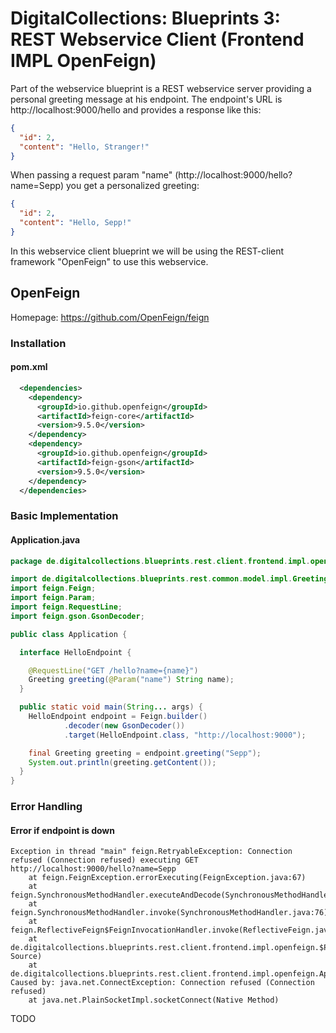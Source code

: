 # DigitalCollections: Blueprints 3: REST Webservice Client (Frontend IMPL OpenFeign)

Part of the webservice blueprint is a REST webservice server providing a personal greeting message at his endpoint.
The endpoint's URL is http://localhost:9000/hello and provides a response like this:

```json
{
  "id": 2,
  "content": "Hello, Stranger!"
}
```

When passing a request param "name" (http://localhost:9000/hello?name=Sepp) you get a personalized greeting:

```json
{
  "id": 2,
  "content": "Hello, Sepp!"
}
```

In this webservice client blueprint we will be using the REST-client framework "OpenFeign" to use this webservice.

## OpenFeign

Homepage: <https://github.com/OpenFeign/feign>

### Installation

#### pom.xml

```xml
  <dependencies>
    <dependency>
      <groupId>io.github.openfeign</groupId>
      <artifactId>feign-core</artifactId>
      <version>9.5.0</version>
    </dependency>
    <dependency>
      <groupId>io.github.openfeign</groupId>
      <artifactId>feign-gson</artifactId>
      <version>9.5.0</version>
    </dependency>
  </dependencies>
```

### Basic Implementation

#### Application.java

```java
package de.digitalcollections.blueprints.rest.client.frontend.impl.openfeign;

import de.digitalcollections.blueprints.rest.common.model.impl.Greeting;
import feign.Feign;
import feign.Param;
import feign.RequestLine;
import feign.gson.GsonDecoder;

public class Application {

  interface HelloEndpoint {

    @RequestLine("GET /hello?name={name}")
    Greeting greeting(@Param("name") String name);
  }

  public static void main(String... args) {
    HelloEndpoint endpoint = Feign.builder()
            .decoder(new GsonDecoder())
            .target(HelloEndpoint.class, "http://localhost:9000");

    final Greeting greeting = endpoint.greeting("Sepp");
    System.out.println(greeting.getContent());
  }
}
```

### Error Handling

#### Error if endpoint is down

```
Exception in thread "main" feign.RetryableException: Connection refused (Connection refused) executing GET http://localhost:9000/hello?name=Sepp
	at feign.FeignException.errorExecuting(FeignException.java:67)
	at feign.SynchronousMethodHandler.executeAndDecode(SynchronousMethodHandler.java:104)
	at feign.SynchronousMethodHandler.invoke(SynchronousMethodHandler.java:76)
	at feign.ReflectiveFeign$FeignInvocationHandler.invoke(ReflectiveFeign.java:103)
	at de.digitalcollections.blueprints.rest.client.frontend.impl.openfeign.$Proxy3.greeting(Unknown Source)
	at de.digitalcollections.blueprints.rest.client.frontend.impl.openfeign.Application.main(Application.java:22)
Caused by: java.net.ConnectException: Connection refused (Connection refused)
	at java.net.PlainSocketImpl.socketConnect(Native Method)
```

TODO